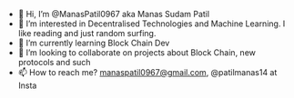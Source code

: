 - 👋 Hi, I’m @ManasPatil0967 aka Manas Sudam Patil
- 👀 I’m interested in Decentralised Technologies and Machine Learning. I like reading and just random surfing.
- 🌱 I’m currently learning Block Chain Dev
- 💞️ I’m looking to collaborate on projects about Block Chain, new protocols and such
- 📫 How to reach me? manaspatil0967@gmail.com, @patilmanas14 at Insta

<!---
ManasPatil0967/ManasPatil0967 is a ✨ special ✨ repository because its `README.md` (this file) appears on your GitHub profile.
You can click the Preview link to take a look at your changes.
--->
